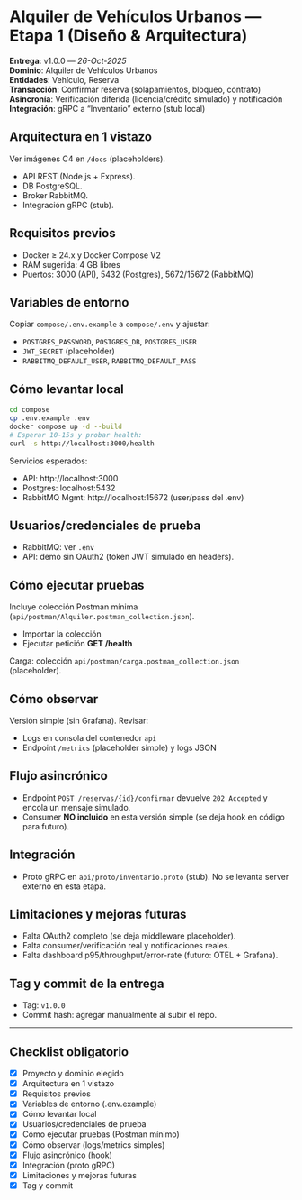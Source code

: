 # Alquiler de Vehículos Urbanos — Etapa 1 (Diseño & Arquitectura)

**Entrega**: v1.0.0 — _26-Oct-2025_  
**Dominio**: Alquiler de Vehículos Urbanos  
**Entidades**: Vehículo, Reserva  
**Transacción**: Confirmar reserva (solapamientos, bloqueo, contrato)  
**Asincronía**: Verificación diferida (licencia/crédito simulado) y notificación  
**Integración**: gRPC a “Inventario” externo (stub local)

## Arquitectura en 1 vistazo
Ver imágenes C4 en `/docs` (placeholders).  
- API REST (Node.js + Express).
- DB PostgreSQL.
- Broker RabbitMQ.
- Integración gRPC (stub).

## Requisitos previos
- Docker ≥ 24.x y Docker Compose V2
- RAM sugerida: 4 GB libres
- Puertos: 3000 (API), 5432 (Postgres), 5672/15672 (RabbitMQ)

## Variables de entorno
Copiar `compose/.env.example` a `compose/.env` y ajustar:
- `POSTGRES_PASSWORD`, `POSTGRES_DB`, `POSTGRES_USER`
- `JWT_SECRET` (placeholder)
- `RABBITMQ_DEFAULT_USER`, `RABBITMQ_DEFAULT_PASS`

## Cómo levantar local
```bash
cd compose
cp .env.example .env
docker compose up -d --build
# Esperar 10-15s y probar health:
curl -s http://localhost:3000/health
```

Servicios esperados:
- API: http://localhost:3000
- Postgres: localhost:5432
- RabbitMQ Mgmt: http://localhost:15672 (user/pass del .env)

## Usuarios/credenciales de prueba
- RabbitMQ: ver `.env`
- API: demo sin OAuth2 (token JWT simulado en headers).

## Cómo ejecutar pruebas
Incluye colección Postman mínima (`api/postman/Alquiler.postman_collection.json`).
- Importar la colección
- Ejecutar petición **GET /health**

Carga: colección `api/postman/carga.postman_collection.json` (placeholder).

## Cómo observar
Versión simple (sin Grafana). Revisar:
- Logs en consola del contenedor `api`
- Endpoint `/metrics` (placeholder simple) y logs JSON

## Flujo asincrónico
- Endpoint `POST /reservas/{id}/confirmar` devuelve `202 Accepted` y encola un mensaje simulado.
- Consumer **NO incluido** en esta versión simple (se deja hook en código para futuro).

## Integración
- Proto gRPC en `api/proto/inventario.proto` (stub). No se levanta server externo en esta etapa.

## Limitaciones y mejoras futuras
- Falta OAuth2 completo (se deja middleware placeholder).
- Falta consumer/verificación real y notificaciones reales.
- Falta dashboard p95/throughput/error-rate (futuro: OTEL + Grafana).

## Tag y commit de la entrega
- Tag: `v1.0.0`
- Commit hash: agregar manualmente al subir el repo.

---

## Checklist obligatorio
- [x] Proyecto y dominio elegido
- [x] Arquitectura en 1 vistazo
- [x] Requisitos previos
- [x] Variables de entorno (.env.example)
- [x] Cómo levantar local
- [x] Usuarios/credenciales de prueba
- [x] Cómo ejecutar pruebas (Postman mínimo)
- [x] Cómo observar (logs/metrics simples)
- [x] Flujo asincrónico (hook)
- [x] Integración (proto gRPC)
- [x] Limitaciones y mejoras futuras
- [x] Tag y commit
